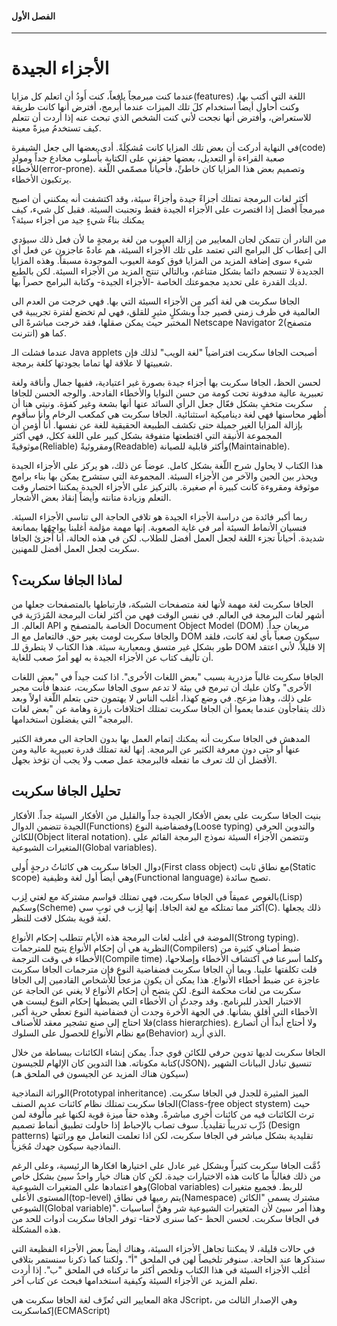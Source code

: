#### الفصل الأول

---

# الأجزاء الجيدة



عندما كنت مبرمجاً يافعاً، كنت أَودُ أن اتعلم كل مزايا(features) اللغة التي أكتب بها، وكنت أُحاول أيضاً استخدام كلَ تلك الميزات عندما أُبرمج، أفترض أنها كانت طريقة للاستعراض، وأفترض أنها نجحت لأني كنت الشخص الذي تبحث عنه إذا أردت أن تتعلم كيف تستخدمُ ميزةً معينة.



في النهاية أدركت أن بعض تلك المزايا كانت مُشكِلَةً. أدى بعضها الى جعل الشيفرة(code) صعبة القراءة أو التعديل، بعضها حفزني على الكتابة بأُسلوب مخادع جداً ومولدٍ للأخطاء(error-prone). وتصميم بعض هذا المزايا كان خاطئً، فأحياناً مصمّمي اللّغة يرتكبون الأخطاء.



أكثر لغات البرمجة تمتلك أجزاءً جيدة وأجزاءً سيئة، وقد اكتشفت أنه يمكنني أن اصبح مبرمجاً أفضل إذا اقتصرت على الأجزاء الجيدة فقط وتجنبت السيئة. فقبل كل شيء، كيف يمكنك بناءٌ شيءٍ جيد من أجزاء سيئة؟



من النادر أن تتمكن لجان المعايير من إزالة العيوب من لغة برمجةٍ ما لأن فعل ذلك سيؤدي الى إعطاب كل البرامج التي تعتمد على تلك الأجزاء السيئة، هم عادةً عاجزون عن فعل أي شيء سوى إضافة المزيد من المزايا فوق كومة العيوب الموجودة مسبقاً. وهذه المزايا الجديدة لا تنسجم دائما بشكل متناغم، وبالتالي تنتج المزيد من الأجزاء السيئة. لكن بالطبع لديك القدرة على تحديد مجموعتك الخاصة -الأجزاء الجيدة- وكتابة البرامج حصراً بها. 



الجافا سكربت هي لغة أكبر من الأجزاء السيئة التي بها. فهي خرجت من العدم الى العالمية في ظرف زمني قصير جداً وبشكلٍ مثيرٍ للقلق، فهي لم تخضع لفترة تجريبية في المختبر حيث يمكن صقلها، فقد خرجت مباشرةً الى Netscape Navigator 2(متصفح انترنت) كما هو.

عندما فشلت الـ Java applets أصبحت الجافا سكربت افتراضياً "لغة  الويب" لذلك فإن شعبيتها لا علاقة لها تماما بجودتها كلغة برمجة.



لحسن الحظ، الجافا سكربت بها أجزاء جيدة بصورة غير اعتيادية، ففيها جمال وأناقة ولغة تعبيرية عالية مدفونة تحت كومة من حسن النوايا والأخطاء الفادحة. والوجه الحسن للجافا سكربت متخفٍ بشكل فعّال جعل الرأي السائد عنها أنها بشعة وغير كفؤة. ونيتي هنا أن أُظهر محاسنها فهي لغة ديناميكية استثنائية. الجافا سكربت هي كمكعب الرخام وأنا سأقوم بإزالة المزايا الغير جميلة حتى تكشف الطبيعة الحقيقية للغة عن نفسها. أنا أُؤمن أن المجموعة الأنيقة التي اقتطعتها متفوقة بشكل كبير على اللغة ككل، فهي أكثر موثوقيةً(Reliable) ومقروئيةً(Readable) وأكثر قابلية للصيانة(Maintainable).



هذا الكتاب لا يحاول شرح اللّغة بشكل كامل. عوضاً عن ذلك، هو يركز على الأجزاء الجيدة ويحذر بين الحين والآخر من الأجزاء السيئة. المجموعة التي ستشرح يمكن بها بناء برامج موثوقة ومقروءة كانت كبيرة أم صغيرة. بالتركيز على الأجزاء الجيدة يمكننا اختصار وقت التعلم وزيادة متانته وأيضاً إنقاذ بعض الأشجار.



ربما أكبر فائدة من دراسة الأجزاء الجيدة هو تلافي الحاجة الى تناسي الأجزاء السيئة. فنسيان الأنماط السيئة أمر في غاية الصعوبة. إنها مهمة مؤلمة أغلبنا يواجِهٌها بممانعة شديدة. أحياناً تجزء اللغة لجعل العمل أفضل للطلاب. لكن في هذه الحالة، أنا أُجزئ الجافا سكربت لجعل العمل أفضل للمهنين.



## لماذا الجافا سكربت؟

الجافا سكربت لغة مهمة لأنها لغة متصفحات الشبكة، فارتباطها بالمتصفحات جعلها من أشهر لغات البرمجة في العالم. في نفس الوقت فهي من أكثر لغات البرمجة المٌزدَرَية في العالم. الـ API الخاصة بالمتصفح و Document Object Model (DOM) مريعان جداً. والجافا سكربت لومت بغير حق. فالتعامل مع الـ DOM سيكون صعباً بأي لغة كانت، فلقد طور بشكل غير متسق وبمعيارية سيئة. هذا الكتاب لا يتطرق للـ DOM إلا قليلاً، لأني اعتقد أن تأليف كتاب عن الأجزاء الجيدة به لهو أمرٌ صعب للغاية. 



الجافا سكربت غالباً مزدرية بسبب "بعض اللغات الاُخرى". اذا كنت  جيداً في "بعض اللغات الاُخرى" وكان عليك أن تبرمج في بيئة لا تدعم سوى الجافا سكربت، عندها فأنت مجبر على ذلك، وهذا مزعج. في وضع كهذا، أغلب الناس لا يهتمون حتى بتعلم اللّغة اولاً وبعد ذلك يتفاجأون عندما يعموا أن الجافا سكربت تمتلك اختلافات بارزة وهامة عن "بعض لغات البرمجة" التي يفضلون استخدامها.



المدهش في الجافا سكربت أنه يمكنك إتمام العمل بها بدون الحاجة الى معرفة الكثير عنها أو حتى دون معرفة الكثير عن البرمجة. إنها لغة تمتلك قدرة تعبيرية عالية ومن الأفضل أن لك تعرف ما تفعله فالبرمجة عمل صعب ولا يجب أن تؤخذ بجهل. 



## تحليل الجافا سكربت

بنيت الجافا سكربت على بعض الأفكار  الجيدة جداً والقليل من الأفكار السيئة جداً. الأفكار الجيدة تتضمن الدوال(Functions) وفضفاضية النوع(Loose typing) والتدوين الحرفي للكائن(Object literal notation). وتتضمن الأجزاء السيئة نموذج البرمجة القائم على المتغيرات الشيوعية(Global variables).

دوال الجافا سكربت هي كائناتُ درجةٍ أُولى(First class object) مع نطاق ثابت(Static scope) وهي أيضاً أول لغة وظيفية(Functional language) تصبح سائدة.

بالغوص عميقاً في الجافا سكربت، فهي تمتلك قواسم مشتركة مع لغتي لِزب(Lisp) وسكيم(Scheme) أكثر مما تمتلكه مع لغة الجافا. إنها لِزب في ثوبِ سي(C). ذلك يجعلها لغة قوية بشكل لافت للنظر.  



الموضة في أغلب لغات البرمجة هذه الأيام تتطلب إحكام الأنواع(Strong typing). النظرية هي أن إحكام الأنواع يتيح للمترجمات(Compilers) ضبط أصنافٍ كثيرة من الأخطاء في وقت الترجمة(Compile time) وكلما أسرعنا في اكتشاف الأخطاء وإصلاحها، قلت تكلفتها علينا. وبما أن الجافا سكربت فضفاضية النوع فإن مترجمات الجافا سكربت عاجزة عن ضبط أخطاء الأنواع. هذا يمكن أن يكون مزعجاً للأشخاص القادمين إلى الجافا سكربت من لغات محكمة النوع. لكن يتضح أن إحكام الأنواع لا يغني عن الحاجة عن الاختبار الحذر للبرنامج. وقد وجدتُ أن الأخطاء التي يضبطها إحكام النوع ليست هي الأخطاء التي أقلق بشأنها. في الجهة الأٌخرة وجدت أن فضفاضية النوع تعطي حرية أكبر, فلا احتاج إلى صنع تشجير معقد للأصناف(class hierarchies). ولا أحتاج أبداً أن أتصارع مع نظام الأنواع للحصول على السلوك(Behavior) الذي أُريد. 



الجافا سكربت لديها تدوين حرفي للكائن قوي جداً. يمكن إنشاء الكائنات ببساطة من خلال كتابة مكوناته. هذا التدوين كان الإلهام للجيسون(JSON)، تنسيق تبادل البيانات الشهير (سيكون هناك المزيد عن الجيسون في الملحق هـ)



الوراثة النماذجية(Prototypal inheritance) الميز المثيرة للجدل في الجافا سكربت. الجافا سكربت تمتلك نظام كائنات عديم الصنف(Class-free object stystem) حيث ترث الكائنات فيه من كائنات أٌخرى مباشرةً. وهذه حقاً ميزة قوية لكنها غير مألوفة لمن دُرِّب تدريباً تقليدياً. سوف تصاب بالإحباط إذا حاولت تطبيق أنماط تصميم (Design patterns) تقليدية بشكل مباشر في الجافا سكربت، لكن اذا تعلمت التعامل مع وراثتها النماذجية سيكون جهدك مُجَزياً. 



ذٌمَّت الجافا سكربت كثيراً وبشكل غير عادل على اختيارها افكارها الرئيسية، وعلى الرغم من ذلك فغالباً ما كانت هذه الاختيارات جيدة. لكن كان هناك خيار واحدٌ سيئ بشكل خاص وهو اعتمادها على المتغيرات الشيوعية(Global variables) للربط. فجميع متغيرات المستوى الأعلى(top-level) يتم رميها في نطاق(Namespace) مشترك يسمى "الكائن الشيوعي(Global variable)". وهذا أمر سيئ لأن المتغيرات الشيوعية شر وهنَّ أساسيات في الجافا سكربت. لحسن الحظ -كما سنرى لاحقا- توفر الجافا سكربت أدوات للحد من هذه المشكلة.



في حالات قليلة، لا يمكننا تجاهل الأجزاء السيئة، وهناك أيضاً بعض الأجزاء الفظيعة التي سنذكرها عند الحاجة. سنوفر تلخيصاً لهن في الملحق "أ". ولكننا كما ذكرنا سنستمر بتلافي أغلب الأجزاء السيئة في هذا الكتاب  ونلخص أكثر ما تركناه في الملحق "ب". إذا أردت تعلم المزيد عن الأجزاء السيئة وكيفية استخدامها فبحث عن كتاب آخر.



المعايير التي تُعرِّف لغة الجافا سكربت هي aka JScript، وهي الإصدار الثالث من إكماسكربت(ECMAScript) 











